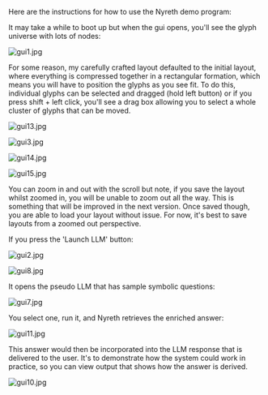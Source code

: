 Here are the instructions for how to use the Nyreth demo program:

It may take a while to boot up but when the gui opens, you'll see the
glyph universe with lots of nodes:

![gui1.jpg](how%20to%20use%20pics%2Fgui1.jpg)

For some reason, my carefully crafted layout defaulted to the initial layout, where
everything is compressed together in a rectangular formation,
which means you will have to position the glyphs as you see fit. To do this,
individual glyphs can be selected and dragged (hold left button) or if you press
shift + left click, you'll see a drag box allowing you to select a whole cluster of 
glyphs that can be moved. 

![gui13.jpg](how%20to%20use%20pics%2Fgui13.jpg)

![gui3.jpg](how%20to%20use%20pics%2Fgui3.jpg)

![gui14.jpg](how%20to%20use%20pics%2Fgui14.jpg)

![gui15.jpg](how%20to%20use%20pics%2Fgui15.jpg)

You can zoom in and out with the scroll but note, if you save the layout whilst zoomed
in, you will be unable to zoom out all the way. This is something that will be improved
in the next version. Once saved though, you are able to load your layout without issue.
For now, it's best to save layouts from a zoomed out perspective. 

If you press the 'Launch LLM' button:

![gui2.jpg](how%20to%20use%20pics%2Fgui2.jpg)

![gui8.jpg](how%20to%20use%20pics%2Fgui8.jpg)

It opens the pseudo LLM that has sample symbolic questions:

![gui7.jpg](how%20to%20use%20pics%2Fgui7.jpg)

You select one, run it, and Nyreth retrieves the enriched answer:

![gui11.jpg](how%20to%20use%20pics%2Fgui11.jpg)

This answer would then be incorporated into the LLM response that is delivered to the user.
It's to demonstrate how the system could work in practice, so you can view output that shows
how the answer is derived.

![gui10.jpg](how%20to%20use%20pics%2Fgui10.jpg)







